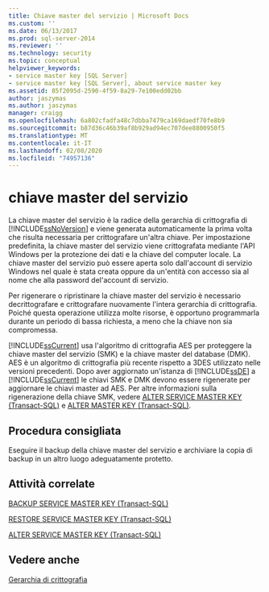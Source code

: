```yaml
---
title: Chiave master del servizio | Microsoft Docs
ms.custom: ''
ms.date: 06/13/2017
ms.prod: sql-server-2014
ms.reviewer: ''
ms.technology: security
ms.topic: conceptual
helpviewer_keywords:
- service master key [SQL Server]
- service master key [SQL Server], about service master key
ms.assetid: 85f2095d-2590-4f59-8a29-7e100edd02bb
author: jaszymas
ms.author: jaszymas
manager: craigg
ms.openlocfilehash: 6a802cfadfa48c7dbba7479ca169daedf70fe8b9
ms.sourcegitcommit: b87d36c46b39af8b929ad94ec707dee8800950f5
ms.translationtype: MT
ms.contentlocale: it-IT
ms.lasthandoff: 02/08/2020
ms.locfileid: "74957136"
---
```

# <a name="service-master-key"></a>chiave master del servizio
  La chiave master del servizio è la radice della gerarchia di crittografia di [!INCLUDE[ssNoVersion](../../../includes/ssnoversion-md.md)] e viene generata automaticamente la prima volta che risulta necessaria per crittografare un'altra chiave. Per impostazione predefinita, la chiave master del servizio viene crittografata mediante l'API Windows per la protezione dei dati e la chiave del computer locale. La chiave master del servizio può essere aperta solo dall'account di servizio Windows nel quale è stata creata oppure da un'entità con accesso sia al nome che alla password del'account di servizio.  
  
 Per rigenerare o ripristinare la chiave master del servizio è necessario decrittografare e crittografare nuovamente l'intera gerarchia di crittografia. Poiché questa operazione utilizza molte risorse, è opportuno programmarla durante un periodo di bassa richiesta, a meno che la chiave non sia compromessa.  
  
 [!INCLUDE[ssCurrent](../../../includes/sscurrent-md.md)] usa l'algoritmo di crittografia AES per proteggere la chiave master del servizio (SMK) e la chiave master del database (DMK). AES è un algoritmo di crittografia più recente rispetto a 3DES utilizzato nelle versioni precedenti. Dopo aver aggiornato un'istanza di [!INCLUDE[ssDE](../../../includes/ssde-md.md)] a [!INCLUDE[ssCurrent](../../../includes/sscurrent-md.md)] le chiavi SMK e DMK devono essere rigenerate per aggiornare le chiavi master ad AES. Per altre informazioni sulla rigenerazione della chiave SMK, vedere [ALTER SERVICE MASTER KEY &#40;Transact-SQL&#41;](/sql/t-sql/statements/alter-service-master-key-transact-sql) e [ALTER MASTER KEY &#40;Transact-SQL&#41;](/sql/t-sql/statements/alter-master-key-transact-sql).  
  
## <a name="best-practice"></a>Procedura consigliata  
 Eseguire il backup della chiave master del servizio e archiviare la copia di backup in un altro luogo adeguatamente protetto.  
  
## <a name="related-tasks"></a>Attività correlate  
 [BACKUP SERVICE MASTER KEY &#40;Transact-SQL&#41;](/sql/t-sql/statements/backup-service-master-key-transact-sql)  
  
 [RESTORE SERVICE MASTER KEY &#40;Transact-SQL&#41;](/sql/t-sql/statements/restore-service-master-key-transact-sql)  
  
 [ALTER SERVICE MASTER KEY &#40;Transact-SQL&#41;](/sql/t-sql/statements/alter-service-master-key-transact-sql)  
  
## <a name="see-also"></a>Vedere anche  
 [Gerarchia di crittografia](encryption-hierarchy.md)  
  
  

